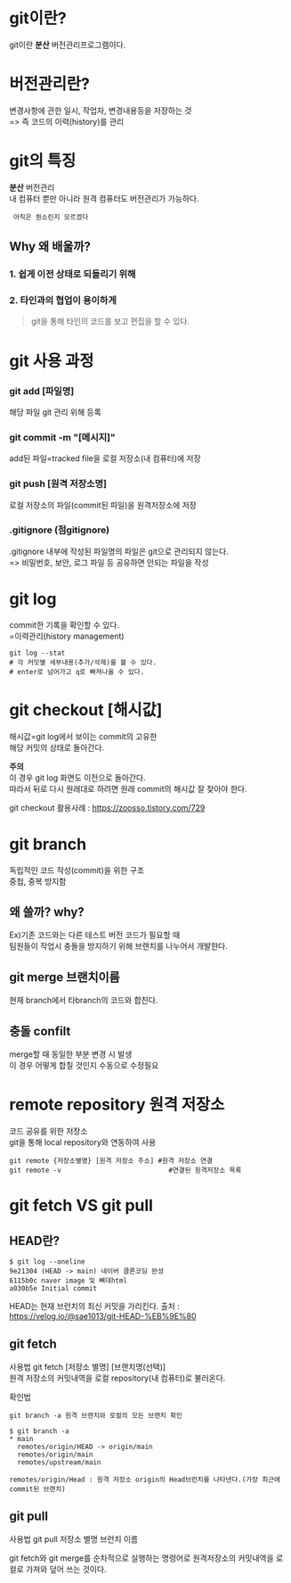 # git이란?

git이란 **분산** 버전관리프로그램이다.

# 버전관리란?

변경사항에 관한 일시, 작업자, 변경내용등을 저장하는 것<br>
=> 즉 코드의 이력(history)를 관리

# git의 특징

**분산** 버전관리<br>
내 컴퓨터 뿐만 아니라 원격 컴퓨터도 버전관리가 가능하다.

```
 아직은 뭔소린지 모르겠다
```

## Why 왜 배울까?

### 1. 쉽게 이전 상태로 되돌리기 위해

### 2. 타인과의 협업이 용이하게

> git을 통해 타인의 코드를 보고 편집을 할 수 있다.

# git 사용 과정

### git add [파일명]

해당 파일 git 관리 위해 등록

### git commit -m "[메시지]"

add된 파일=tracked file을 로컬 저장소(내 컴퓨터)에 저장

### git push [원격 저장소명]

로컬 저장소의 파일(commit된 파일)을 원격저장소에 저장

### .gitignore (점gitignore)

.gitignore 내부에 작성된 파일명의 파일은 git으로 관리되지 않는다.<br>
=> 비밀번호, 보안, 로그 파일 등 공유하면 안되는 파일을 작성

# git log

commit한 기록을 확인할 수 있다.<br>
=이력관리(history management)

```
git log --stat
# 각 커밋별 세부내용(추가/삭제)를 볼 수 있다.
# enter로 넘어가고 q로 빠져나올 수 있다.
```

# git checkout [해시값]

해시값=git log에서 보이는 commit의 고유한 <br>
해당 커밋의 상태로 돌아간다.<br>

**주의** <br>
이 경우 git log 화면도 이전으로 돌아간다.<br>
따라서 뒤로 다시 원래대로 하려면 원래 commit의 해시값 잘 찾아야 한다.

git checkout 활용사례 : https://zoosso.tistory.com/729

# git branch

독립적인 코드 작성(commit)을 위한 구조<br>
중첩, 중복 방지함

## 왜 쓸까? why?

Ex)기존 코드와는 다른 테스트 버전 코드가 필요할 때 <br>
팀원들이 작업시 충돌을 방지하기 위해 브랜치를 나누어서 개발한다.

## git merge 브랜치이름

현재 branch에서 타branch의 코드와 합친다.

## 충돌 confilt

merge할 때 동일한 부분 변경 시 발생<br>
이 경우 어떻게 합칠 것인지 수동으로 수정필요

# remote repository 원격 저장소

코드 공유를 위한 저장소<br>
git을 통해 local repository와 연동하여 사용

```
git remote {저장소별명} [원격 저장소 주소] #원격 저장소 연결
git remote -v                           #연결된 원격저장소 목록

```

# git fetch VS git pull

## HEAD란?

```
$ git log --oneline
9e21304 (HEAD -> main) 네이버 클론코딩 완성
6115b0c naver image 및 뼈대html
a030b5e Initial commit
```

HEAD는 현재 브런치의 최신 커밋을 가리킨다.
출처 : https://velog.io/@sae1013/git-HEAD-%EB%9E%80

## git fetch

사용법
git fetch [저장소 별명] [브랜치명(선택)]<br>
원격 저장소의 커밋내역을 로컬 repository(내 컴퓨터)로 불러온다.<br>

확인법

```
git branch -a 원격 브랜치와 로컬의 모든 브랜치 확인

$ git branch -a
* main
  remotes/origin/HEAD -> origin/main
  remotes/origin/main
  remotes/upstream/main

remotes/origin/Head : 원격 저장소 origin의 Head브런치를 나타낸다.(가장 최근에 commit된 브랜치)

```

## git pull

사용법
git pull 저장소 별명 브런치 이름

git fetch와 git merge를 순차적으로 실행하는 명령어로
원격저장소의 커밋내역을 로컬로 가져와 덮어 쓰는 것이다.
